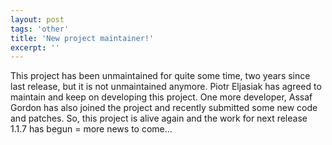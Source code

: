 ```yaml
---
layout: post
tags: 'other'
title: 'New project maintainer!'
excerpt: ''
---
```


This project has been unmaintained for quite some time, two years since
last release, but it is not unmaintained anymore. Piotr Eljasiak has
agreed to maintain and keep on developing this project. One more
developer, Assaf Gordon has also joined the project and recently
submitted some new code and patches. So, this project is alive again and
the work for next release 1.1.7 has begun = more news to come...
